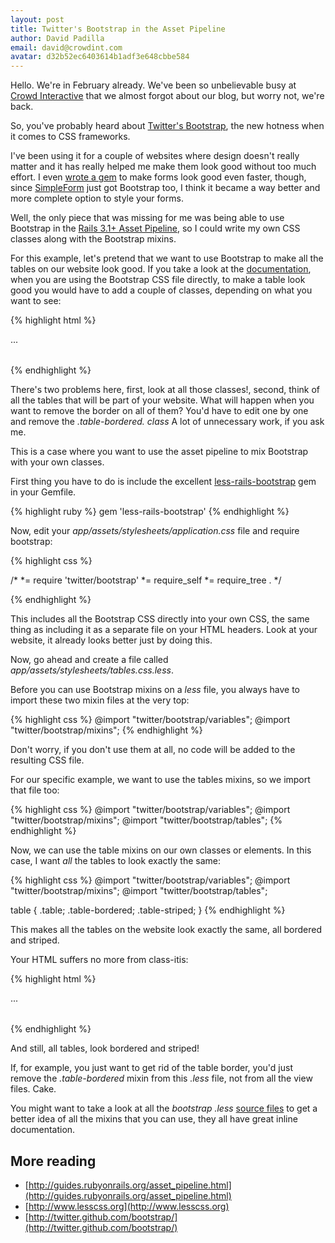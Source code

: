 ```yaml
---
layout: post
title: Twitter's Bootstrap in the Asset Pipeline
author: David Padilla
email: david@crowdint.com
avatar: d32b52ec6403614b1adf3e648cbbe584
---
```


Hello. We're in February already. We've been so unbelievable busy at
[Crowd Interactive](http://www.crowdint.com) that we almost forgot about
our blog, but worry not, we're back.

So, you've probably heard about
[Twitter's Bootstrap](http://twitter.github.com/bootstrap/), the new hotness
when it comes to CSS frameworks.

I've been using it for a couple of websites where design doesn't really matter
and it has really helped me make them look good without too much effort. I even
[wrote a gem](https://github.com/dabit/bootstrap-form) to make forms look good
even faster, though, since [SimpleForm](https://github.com/plataformatec/simple_form)
just got Bootstrap too, I think it became a way better and more complete option
to style your forms.

Well, the only piece that was missing for me was being able to use Bootstrap in
the [Rails 3.1+ Asset Pipeline](http://guides.rubyonrails.org/asset_pipeline.html),
so I could write my own CSS classes along with the Bootstrap mixins.

For this example, let's pretend that we want to use Bootstrap to make all the
tables on our website look good. If you take a look at the
[documentation](http://twitter.github.com/bootstrap/base-css.html#tables), when
you are using the Bootstrap CSS file directly, to make a table look good you
would have to add a couple of classes, depending on what you want to see:

{% highlight html %}
<table class="table table-bordered table-striped">
  ...
</table>
{% endhighlight %}

There's two problems here, first, look at all those classes!, second, think
of all the tables that will be part of your website. What will happen when you
want to remove the border on all of them? You'd have to edit one by one and
remove the _.table-bordered. class_ A lot of unnecessary work, if you ask me.

This is a case where you want to use the asset pipeline to mix Bootstrap with
your own classes.

First thing you have to do is include the excellent
[less-rails-bootstrap](https://github.com/metaskills/less-rails-bootstrap) gem
in your Gemfile.

{% highlight ruby %}
  gem 'less-rails-bootstrap'
{% endhighlight %}

Now, edit your _app/assets/stylesheets/application.css_ file and require bootstrap:

{% highlight css %}

/*
 *= require 'twitter/bootstrap'
 *= require_self
 *= require_tree .
*/

{% endhighlight %}

This includes all the Bootstrap CSS directly into your own CSS, the same thing
as including it as a separate file on your HTML headers. Look at your website,
it already looks better just by doing this.

Now, go ahead and create a file called _app/assets/stylesheets/tables.css.less_.

Before you can use Bootstrap mixins on a _less_ file, you always have to import
these two mixin files at the very top:

{% highlight css %}
@import "twitter/bootstrap/variables";
@import "twitter/bootstrap/mixins";
{% endhighlight %}

Don't worry, if you don't use them at all, no code will be added to the resulting
CSS file.

For our specific example, we want to use the tables mixins, so we import
that file too:

{% highlight css %}
@import "twitter/bootstrap/variables";
@import "twitter/bootstrap/mixins";
@import "twitter/bootstrap/tables";
{% endhighlight %}

Now, we can use the table mixins on our own classes or elements. In this case,
I want _all_ the tables to look exactly the same:

{% highlight css %}
@import "twitter/bootstrap/variables";
@import "twitter/bootstrap/mixins";
@import "twitter/bootstrap/tables";

table {
  .table;
  .table-bordered;
  .table-striped;
}
{% endhighlight %}

This makes all the tables on the website look exactly the same, all bordered and
striped.

Your HTML suffers no more from class-itis:


{% highlight html %}
<table>
  ...
</table>
{% endhighlight %}

And still, all tables, look bordered and striped!

If, for example, you just want to get rid of the table border, you'd just remove the
_.table-bordered_ mixin from this _.less_ file, not from all the view files.
Cake.

You might want to take a look at all the _bootstrap .less_
[source files](https://github.com/twitter/bootstrap/tree/master/less) to get
a better idea of all the mixins that you can use, they all have great inline
documentation.

## More reading

* [http://guides.rubyonrails.org/asset_pipeline.html](http://guides.rubyonrails.org/asset_pipeline.html)
* [http://www.lesscss.org](http://www.lesscss.org)
* [http://twitter.github.com/bootstrap/](http://twitter.github.com/bootstrap/)


